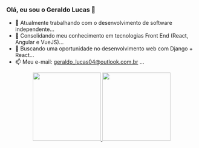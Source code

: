 ### Olá, eu sou o Geraldo Lucas 🖖

- 🔭 Atualmente trabalhando com o desenvolvimento de software independente...
- 🌱 Consolidando meu conhecimento em tecnologias Front End (React, Angular e VueJS)...
- 👯 Buscando uma oportunidade no desenvolvimento web com Django + React...
- 📫 Meu e-mail: geraldo_lucas04@outlook.com.br ...

<div align="center">
  <a href="https://github.com/geraldolucas">
  <img height="180em" src="https://github-readme-stats.vercel.app/api?username=geraldolucas&show_icons=true&theme=dracula&include_all_commits=true&count_private=true"/>
  <img height="180em" src="https://github-readme-stats.vercel.app/api/top-langs/?username=geraldolucas&layout=compact&langs_count=7&theme=dracula"/>
</div>
